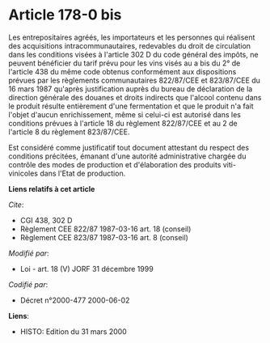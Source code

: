 # Article 178-0 bis

Les entrepositaires agréés, les importateurs et les personnes qui réalisent des acquisitions intracommunautaires, redevables
du droit de circulation dans les conditions visées à l'article 302 D du code général des impôts, ne peuvent bénéficier du
tarif prévu pour les vins visés au a bis du 2° de l'article 438 du même code obtenus conformément aux dispositions prévues
par les règlements communautaires 822/87/CEE et 823/87/CEE du 16 mars 1987 qu'après justification auprès du bureau de
déclaration de la direction générale des douanes et droits indirects que l'alcool contenu dans le produit résulte entièrement
d'une fermentation et que le produit n'a fait l'objet d'aucun enrichissement, même si celui-ci est autorisé dans les
conditions prévues à l'article 18 du règlement 822/87/CEE et au 2 de l'article 8 du règlement 823/87/CEE.

Est considéré comme justificatif tout document attestant du respect des conditions précitées, émanant d'une autorité
administrative chargée du contrôle des modes de production et d'élaboration des produits viti-vinicoles dans l'Etat de
production.

**Liens relatifs à cet article**

_Cite_:

  - CGI 438, 302 D
  - Règlement CEE 822/87 1987-03-16 art. 18 (conseil)
  - Règlement CEE 823/87 1987-03-16 art. 8 (conseil)

_Modifié par_:

  - Loi - art. 18 (V) JORF 31 décembre 1999

_Codifié par_:

  - Décret n°2000-477 2000-06-02

**Liens**:

  - HISTO: Edition du 31 mars 2000
